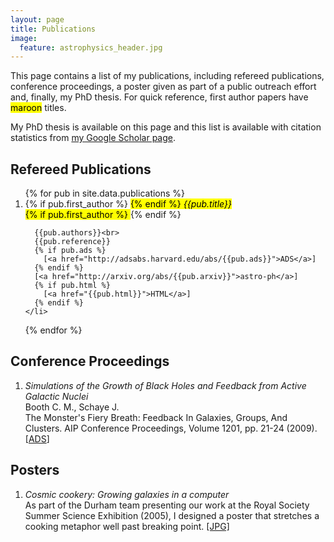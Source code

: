 ```yaml
---
layout: page
title: Publications
image:
  feature: astrophysics_header.jpg
---
```


This page contains a list of my publications, including refereed publications, conference proceedings, a poster given as part of a public outreach effort and, finally, my PhD thesis.  For quick reference, first author papers have <mark class="highlight">maroon</mark> titles.

My PhD thesis is available on this page and this list is available with citation statistics from <a href="http://scholar.google.com/citations?user=6FNQpXEAAAAJ">my Google Scholar page</a>.

<h2> Refereed Publications </h2>
<ol reversed>
  {% for pub in site.data.publications %}
    <li>
      {% if pub.first_author %}
        <mark class="highlight">
      {% endif %}
      <em>{{pub.title}}</em><br>
      {% if pub.first_author %}
        </mark>
      {% endif %}

      {{pub.authors}}<br>
      {{pub.reference}}
      {% if pub.ads %}
        [<a href="http://adsabs.harvard.edu/abs/{{pub.ads}}">ADS</a>]
      {% endif %}
      [<a href="http://arxiv.org/abs/{{pub.arxiv}}">astro-ph</a>]
      {% if pub.html %}
        [<a href="{{pub.html}}">HTML</a>]
      {% endif %}
    </li>
  {% endfor %}
</ol>

<h2>Conference Proceedings</h2>
<ol>
<li>
  <em>Simulations of the Growth of Black Holes and Feedback from Active Galactic Nuclei</em><br />
  Booth C. M., Schaye J.<br />
  The Monster's Fiery Breath: Feedback In Galaxies, Groups, And Clusters. AIP Conference Proceedings, Volume 1201, pp. 21-24 (2009).
  [<a href="http://adsabs.harvard.edu/abs/2009AIPC.1201...21B">ADS</a>]
</li>
</ol>

<h2>Posters</h2>
<ol>
  <li>
  <em>Cosmic cookery: Growing galaxies in a computer</em><br />
  As part of the Durham team presenting our work at the Royal Society Summer Science Exhibition (2005), I designed a poster that stretches a cooking metaphor well past breaking point. <a href="media/publications/rs05poster.jpg">[JPG]</a>
  </li>
</ol>
